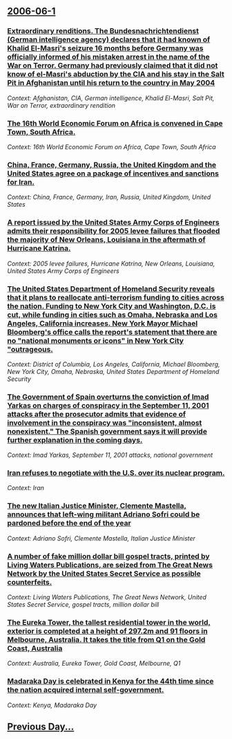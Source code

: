 ## [2006-06-1](/news/2006/06/1/index.md)

### [ Extraordinary renditions. The Bundesnachrichtendienst (German intelligence agency) declares that it had known of Khalid El-Masri's seizure 16 months before Germany was officially informed of his mistaken arrest in the name of the War on Terror. Germany had previously claimed that it did not know of el-Masri's abduction by the CIA and his stay in the Salt Pit in Afghanistan until his return to the country in May 2004 ](/news/2006/06/1/extraordinary-renditions-the-bundesnachrichtendienst-german-intelligence-agency-declares-that-it-had-known-of-khalid-el-masri-s-seizure.md)
_Context: Afghanistan, CIA, German intelligence, Khalid El-Masri, Salt Pit, War on Terror, extraordinary rendition_

### [ The 16th World Economic Forum on Africa is convened in Cape Town, South Africa.](/news/2006/06/1/the-16th-world-economic-forum-on-africa-is-convened-in-cape-town-south-africa.md)
_Context: 16th World Economic Forum on Africa, Cape Town, South Africa_

### [ China, France, Germany, Russia, the United Kingdom and the United States agree on a package of incentives and sanctions for Iran. ](/news/2006/06/1/china-france-germany-russia-the-united-kingdom-and-the-united-states-agree-on-a-package-of-incentives-and-sanctions-for-iran.md)
_Context: China, France, Germany, Iran, Russia, United Kingdom, United States_

### [ A report issued by the United States Army Corps of Engineers admits their responsibility for 2005 levee failures that flooded the majority of New Orleans, Louisiana in the aftermath of Hurricane Katrina. ](/news/2006/06/1/a-report-issued-by-the-united-states-army-corps-of-engineers-admits-their-responsibility-for-2005-levee-failures-that-flooded-the-majority.md)
_Context: 2005 levee failures, Hurricane Katrina, New Orleans, Louisiana, United States Army Corps of Engineers_

### [ The United States Department of Homeland Security reveals that it plans to reallocate anti-terrorism funding to cities across the nation. Funding to New York City and Washington, D.C. is cut, while funding in cities such as Omaha, Nebraska and Los Angeles, California increases. New York Mayor Michael Bloomberg's office calls the report's statement that there are no "national monuments or icons" in New York City "outrageous.](/news/2006/06/1/the-united-states-department-of-homeland-security-reveals-that-it-plans-to-reallocate-anti-terrorism-funding-to-cities-across-the-nation-f.md)
_Context: District of Columbia, Los Angeles, California, Michael Bloomberg, New York City, Omaha, Nebraska, United States Department of Homeland Security_

### [ The Government of Spain overturns the conviction of Imad Yarkas on charges of conspiracy in the September 11, 2001 attacks after the prosecutor admits that evidence of involvement in the conspiracy was "inconsistent, almost nonexistent." The Spanish government says it will provide further explanation in the coming days. ](/news/2006/06/1/the-government-of-spain-overturns-the-conviction-of-imad-yarkas-on-charges-of-conspiracy-in-the-september-11-2001-attacks-after-the-prosec.md)
_Context: Imad Yarkas, September 11, 2001 attacks, national government_

### [ Iran refuses to negotiate with the U.S. over its nuclear program.](/news/2006/06/1/iran-refuses-to-negotiate-with-the-u-s-over-its-nuclear-program.md)
_Context: Iran_

### [ The new Italian Justice Minister, Clemente Mastella, announces that left-wing militant Adriano Sofri could be pardoned before the end of the year ](/news/2006/06/1/the-new-italian-justice-minister-clemente-mastella-announces-that-left-wing-militant-adriano-sofri-could-be-pardoned-before-the-end-of-th.md)
_Context: Adriano Sofri, Clemente Mastella, Italian Justice Minister_

### [ A number of fake million dollar bill gospel tracts, printed by Living Waters Publications, are seized from The Great News Network by the United States Secret Service as possible counterfeits. ](/news/2006/06/1/a-number-of-fake-million-dollar-bill-gospel-tracts-printed-by-living-waters-publications-are-seized-from-the-great-news-network-by-the-un.md)
_Context: Living Waters Publications, The Great News Network, United States Secret Service, gospel tracts, million dollar bill_

### [ The Eureka Tower, the tallest residential tower in the world, exterior is completed at a height of 297.2m and 91 floors in Melbourne, Australia. It takes the title from Q1 on the Gold Coast, Australia](/news/2006/06/1/the-eureka-tower-the-tallest-residential-tower-in-the-world-exterior-is-completed-at-a-height-of-297-2m-and-91-floors-in-melbourne-austr.md)
_Context: Australia, Eureka Tower, Gold Coast, Melbourne, Q1_

### [ Madaraka Day is celebrated in Kenya for the 44th time since the nation acquired internal self-government.](/news/2006/06/1/madaraka-day-is-celebrated-in-kenya-for-the-44th-time-since-the-nation-acquired-internal-self-government.md)
_Context: Kenya, Madaraka Day_

## [Previous Day...](/news/2006/05/31/index.md)

